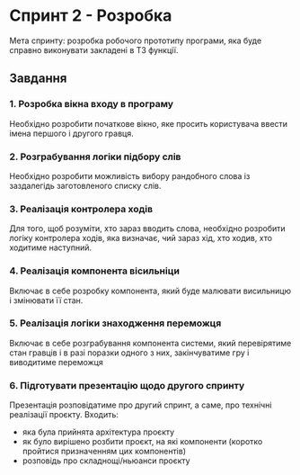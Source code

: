 # Спринт 2 - Розробка

Мета спринту: розробка робочого прототипу програми, яка буде справно виконувати закладені в ТЗ функції.

## Завдання

### 1. Розробка вікна входу в програму

Необхідно розробити початкове вікно, яке просить користувача ввести імена першого і другого гравця.

### 2. Розграбування логіки підбору слів

Необхідно розробити можливість вибору рандобного слова із заздалегідь заготовленого списку слів.

### 3. Реалізація контролера ходів

Для того, щоб розуміти, хто зараз вводить слова, необхідно розробити логіку контролера ходів, яка визначає, чий зараз хід, хто ходив, хто ходитиме наступний.

### 4. Реалізація компонента вісильніци

Включає в себе розробку компонента, який буде малювати висильницю і змінювати її стан.

### 5. Реалізація логіки знаходження переможця

Включає в себе розграбування компонента системи, який перевірятиме стан гравців і в разі поразки одного з них, закінчуватиме гру і виводитиме переможця

### 6. Підготувати презентацію щодо другого спринту

Презентація розповідатиме про другий спринт, а саме, про технічні реалізації проєкту. Входить:

- яка була прийнята архітектура проєкту
- як було вирішено розбити проєкт, на які компоненти (коротко пройтися призначенням цих компонентів)
- розповідь про складнощі/ньюанси проєкту
